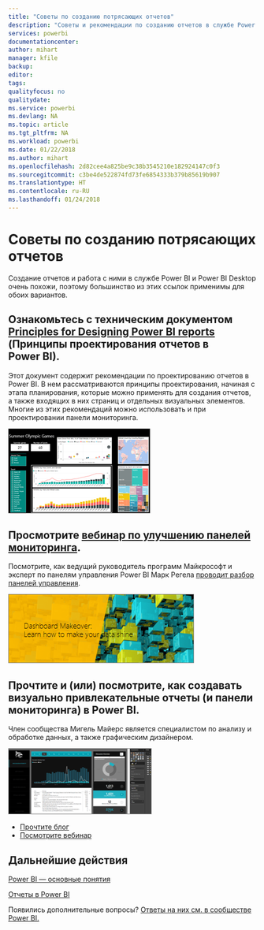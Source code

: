 ```yaml
---
title: "Советы по созданию потрясающих отчетов"
description: "Советы и рекомендации по созданию отчетов в службе Power BI"
services: powerbi
documentationcenter: 
author: mihart
manager: kfile
backup: 
editor: 
tags: 
qualityfocus: no
qualitydate: 
ms.service: powerbi
ms.devlang: NA
ms.topic: article
ms.tgt_pltfrm: NA
ms.workload: powerbi
ms.date: 01/22/2018
ms.author: mihart
ms.openlocfilehash: 2d82cee4a825be9c38b3545210e182924147c0f3
ms.sourcegitcommit: c3be4de522874fd73fe6854333b379b85619b907
ms.translationtype: HT
ms.contentlocale: ru-RU
ms.lasthandoff: 01/24/2018
---
```

# <a name="tips-for-creating-stunning-reports"></a>Советы по созданию потрясающих отчетов
Создание отчетов и работа с ними в службе Power BI и Power BI Desktop очень похожи, поэтому большинство из этих ссылок применимы для обоих вариантов.

## <a name="read-the-whitepaper-principles-for-designing-power-bi-reportspower-bi-visualization-best-practicesmd"></a>Ознакомьтесь с техническим документом [Principles for Designing Power BI reports](power-bi-visualization-best-practices.md) (Принципы проектирования отчетов в Power BI).
Этот документ содержит рекомендации по проектированию отчетов в Power BI. В нем рассматриваются принципы проектирования, начиная с этапа планирования, которые можно применять для создания отчетов, а также входящих в них страниц и отдельных визуальных элементов. Многие из этих рекомендаций можно использовать и при проектировании панели мониторинга.

![](media/power-bi-reports-tips-and-tricks-for-creating/power-bi-example.png)

## <a name="watch-the-dashboard-makeover-webinarhttpsinfomicrosoftcomco-powerbi-wbnr-fy16-05may-12-dashboard-makeover-registrationhtml"></a>Просмотрите [вебинар по улучшению панелей мониторинга](https://info.microsoft.com/CO-PowerBI-WBNR-FY16-05May-12-Dashboard-Makeover-Registration.html).
Посмотрите, как ведущий руководитель программ Майкрософт и эксперт по панелям управления Power BI Марк Регела [проводит разбор панелей управления](https://info.microsoft.com/CO-PowerBI-WBNR-FY16-05May-12-Dashboard-Makeover-Registration.html).

![](media/power-bi-reports-tips-and-tricks-for-creating/power-bi-makeover-webinar.png)

## <a name="read-andor-watch-how-to-design-visually-stunning-reports-and-dashboards-in-power-bi"></a>Прочтите и (или) посмотрите, как создавать визуально привлекательные отчеты (и панели мониторинга) в Power BI.
Член сообщества Мигель Майерс является специалистом по анализу и обработке данных, а также графическим дизайнером.

![](media/power-bi-reports-tips-and-tricks-for-creating/power-bi-reports.png)

* [Прочтите блог](https://powerbi.microsoft.com/blog/how-to-design-visually-stunning-reports/)
* [Посмотрите вебинар](https://info.microsoft.com/CO-PowerBI-WBNR-FY16-04Apr-19-Design-Reports-in-PowerBI-Registration.html)

## <a name="next-steps"></a>Дальнейшие действия
[Power BI — основные понятия](service-basic-concepts.md)

[Отчеты в Power BI](service-reports.md)

Появились дополнительные вопросы? [Ответы на них см. в сообществе Power BI.](http://community.powerbi.com/)

